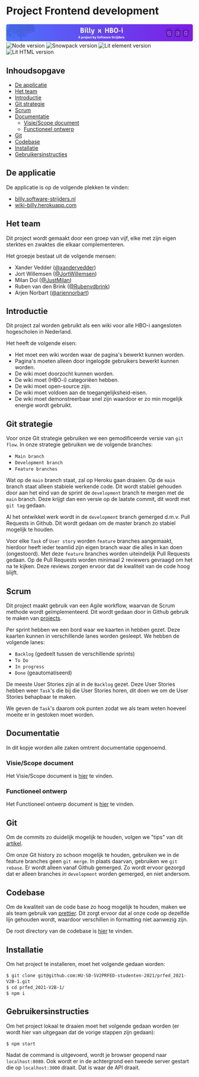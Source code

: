 # Project Frontend development

![Banner](logo/billy-banner.png)
![Node version](https://img.shields.io/npm/v/npm)
![Snowpack version](https://img.shields.io/npm/v/snowpack?label=Snowpack)
![Lit element version](https://img.shields.io/npm/v/lit-element?label=Lit%20element)
![Lit HTML version](https://img.shields.io/npm/v/lit-html?label=Lit%20html)

## Inhoudsopgave

- [De applicatie](#de-applicatie)
- [Het team](#het-team)
- [Introductie](#introductie)
- [Git strategie](#git-strategie)
- [Scrum](#scrum)
- [Documentatie](#documentatie)
  - [Visie/Scope document](#visiescope-document)
  - [Functioneel ontwerp](#functioneel-ontwerp)
- [Git](#git)
- [Codebase](#codebase)
- [Installatie](#installatie)
- [Gebruikersinstructies](#gebruikersinstructies)

## De applicatie

De applicatie is op de volgende plekken te vinden:
- [billy.software-strijders.nl](billy.software-strijders.nl)
- [wiki-billy.herokuapp.com](wiki-billy.herokuapp.com)

## Het team

Dit project wordt gemaakt door een groep van vijf, elke met zijn eigen sterktes en zwaktes die elkaar complementeren.

Het groepje bestaat uit de volgende mensen:

- Xander Vedder ([@xandervedder](https://github.com/xandervedder))
- Jort Willemsen ([@JortWillemsen](https://github.com/JortWillemsen))
- Milan Dol ([@JustMilan](https://github.com/JustMilan))
- Ruben van den Brink ([@Rubenvdbrink](https://github.com/Rubenvdbrink))
- Arjen Norbart ([@arjennorbart](https://github.com/arjennorbart))

## Introductie

Dit project zal worden gebruikt als een wiki voor alle HBO-i aangesloten hogescholen in Nederland.

Het heeft de volgende eisen:

- Het moet een wiki worden waar de pagina's bewerkt kunnen worden.
- Pagina's moeten alleen door ingelogde gebruikers bewerkt kunnen worden.
- De wiki moet doorzocht kunnen worden.
- De wiki moet (HBO-i) categoriëen hebben.
- De wiki moet open-source zijn.
- De wiki moet voldoen aan de toegangelijksheid-eisen.
- De wiki moet demonstreerbaar snel zijn waardoor er zo min mogelijk energie wordt gebruikt.

## Git strategie

Voor onze Git strategie gebruiken we een gemodificeerde versie van `git flow`. In onze strategie gebruiken we de volgende branches:

- `Main branch`
- `Development branch`
- `Feature branches`

Wat op de `main` branch staat, zal op Heroku gaan draaien. Op de `main` branch staat alleen stabiele werkende code. Dit wordt stabiel gehouden door aan het eind van de sprint de `development` branch te mergen met de `main` branch. Deze krijgt dan een versie op de laatste commit, dit wordt met `git tag` gedaan.

Al het ontwikkel werk wordt in de `development` branch gemerged d.m.v. Pull Requests in Github. Dit wordt gedaan om de master branch zo stabiel mogelijk te houden.

Voor elke `Task` of `User story` worden `feature` branches aangemaakt, hierdoor heeft ieder teamlid zijn eigen branch waar die alles in kan doen (ongestoord). Met deze `feature` branches worden uiteindelijk Pull Requests gedaan. Op de Pull Requests worden minimaal 2 reviewers gevraagd om het na te kijken. Deze reviews zorgen ervoor dat de kwaliteit van de code hoog blijft.

## Scrum

Dit project maakt gebruik van een Agile workflow, waarvan de Scrum methode wordt geïmplementeerd. Dit wordt gedaan door in Github gebruik te maken van [projects](https://github.com/HU-SD-SV2PRFED-studenten-2021/prfed_2021-V2B-1/projects).

Per sprint hebben we een bord waar we kaarten in hebben gezet. Deze kaarten kunnen in verschillende lanes worden gesleept. We hebben de volgende lanes:

- `Backlog` (gedeelt tussen de verschillende sprints)
- `To Do`
- `In progress`
- `Done` (geautomatiseerd)

De meeste User Stories zijn al in de `Backlog` gezet. Deze User Stories hebben weer `Task`'s die bij die User Stories horen, dit doen we om de User Stories behapbaar te maken.

We geven de `Task`'s daarom ook punten zodat we als team weten hoeveel moeite er in gestoken moet worden.

## Documentatie

In dit kopje worden alle zaken omtrent documentatie opgenoemd.

### Visie/Scope document

Het Visie/Scope document is [hier](/documentation/visie-scope-document.pdf) te vinden.

### Functioneel ontwerp

Het Functioneel ontwerp document is [hier](/documentation/functioneel-ontwerp.pdf) te vinden.

## Git

Om de commits zo duidelijk mogelijk te houden, volgen we "tips" van dit [artikel](https://chris.beams.io/posts/git-commit/).

Om onze Git history zo schoon mogelijk te houden, gebruiken we in de feature branches geen `git merge`. In plaats daarvan, gebruiken we `git rebase`. Er wordt alleen vanaf Github gemerged. Zo wordt ervoor gezorgd dat er alleen branches _in_ `development` worden gemerged, en niet andersom.

## Codebase

Om de kwaliteit van de code base zo hoog mogelijk te houden, maken we als team gebruik van [prettier](https://prettier.io/). Dit zorgt ervoor dat al onze code op dezelfde lijn gehouden wordt, waardoor verschillen in formatting niet aanwezig zijn.

De root directory van de codebase is [hier](/src) te vinden.

## Installatie

Om het project te installeren, moet het volgende gedaan worden:

```
$ git clone git@github.com:HU-SD-SV2PRFED-studenten-2021/prfed_2021-V2B-1.git
$ cd prfed_2021-V2B-1/
$ npm i
```

## Gebruikersinstructies

Om het project lokaal te draaien moet het volgende gedaan worden (er wordt hier van uitgegaan dat de vorige stappen zijn gedaan):

```
$ npm start
```

Nadat de command is uitgevoerd, wordt je browser geopend naar `localhost:8080`. Ook wordt er in de achtergrond een tweede server gestart die op `localhost:3000` draait. Dat is waar de API draait.
